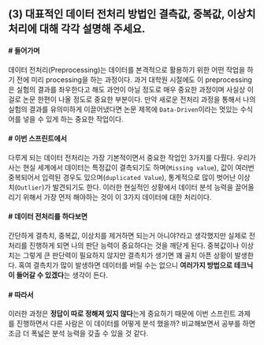 ## (3) 대표적인 데이터 전처리 방법인 결측값, 중복값, 이상치 처리에 대해 각각 설명해 주세요.

#### # 들어가며
데이터 전처리(Preprocessing)는 데이터를 본격적으로 활용하기 위한 어떤 작업을 하기 전에 미리 processing을 하는 과정이다. 과거 대학원 시절에도 이 preprocessing은 실험의 결과를 좌우한다고 해도 과언이 아닐 정도로 매우 중요한 과정이며 사실상 이걸로 논문 한편이 나올 정도로 중요한 부분이다. 만약 새로운 전처리 과정을 통해서 나의 실험의 결과를 유의미하게 이끌어냈다면 논문 제목에 `Data-Driven`이라는 멋있는 수식어를 넣을 수 있게 하는 중요한 작업이다. 

#### # 이번 스프린트에서
다루게 되는 데이터 전처리는 가장 기본적이면서 중요한 작업인 3가지를 다뤘다. 우리가 사는 현실 세계에서 데이터는 특정값이 결측되기도 하며(`Missing value`), 값이 여러번 중복되어서 입력된 경우도 있으며(`duplicated Value`), 통계적으로 많이 벗어난 이상치(`Outlier`)가 발견되기도 한다. 이러한 현실적인 상황에서 데이터 분석 능력을 끌어올리기 위해서 가장 먼저 해야하는 것이 이 3가지 데이터에 대한 처리이다.

#### # 데이터 전처리를 하다보면
간단하게 결측치, 중복값, 이상치를 제거하면 되는거 아니야?라고 생각했지만 실제로 전처리를 진행하게 되면 나의 판단 능력이 중요하다는 것을 깨닫게 된다. 중복값이나 이상치는 그렇게 큰 판단력이 필요하지 않지만 결측치가 생기면 꽤 골치 아픈 상황이 발생한다. 혹여 결측치가 많이 발생하면 데이터를 버릴 수는 없으니 **여러가지 방법으로 테크닉이 들어갈 수 있겠다**는 생각이 든다.

#### # 따라서
이러한 과정은 **정답이 따로 정해져 있지 않다**는게 중요하기 때문에 이번 스프린트 과제를 진행하면서 다른 사람은 이 데이터를 어떻게 분석 했을까? 비교해보면서 공부를 하면 조금 더 폭넓은 분석 능력을 갖출 수 있을 것 같다.
